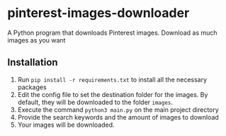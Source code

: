 # pinterest-images-downloader
A Python program that downloads Pinterest images. Download as much images as you want

## Installation
1. Run ```pip install -r requirements.txt``` to install all the necessary packages
2. Edit the config file to set the destination folder for the images. By default, they will be downloaded to the folder ```images```.
3. Execute the command ```python3 main.py``` on the main project directory
4. Provide the search keywords and the amount of images to download
5. Your images will be downloaded.
